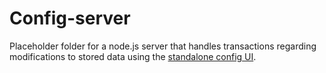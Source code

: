 # Config-server

Placeholder folder for a node.js server that handles transactions regarding modifications to stored data using the [standalone config UI](https://github.com/Olian04/scu).
